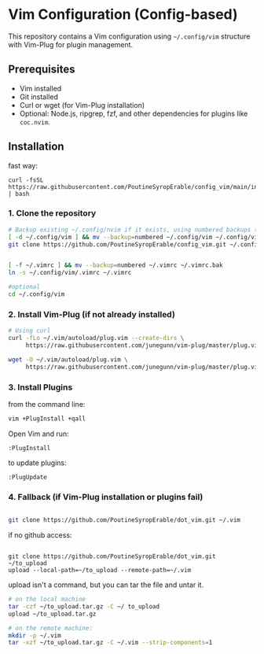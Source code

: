 # Vim Configuration (Config-based)

This repository contains a Vim configuration using `~/.config/vim` structure with Vim-Plug for plugin management.

## Prerequisites

- Vim installed
- Git installed
- Curl or wget (for Vim-Plug installation)
- Optional: Node.js, ripgrep, fzf, and other dependencies for plugins like `coc.nvim`.

## Installation

fast way: 
```
curl -fsSL https://raw.githubusercontent.com/PoutineSyropErable/config_vim/main/install.sh | bash
```

### 1. Clone the repository

```bash
# Backup existing ~/.config/nvim if it exists, using numbered backups (~1, ~2, etc.)
[ -d ~/.config/vim ] && mv --backup=numbered ~/.config/vim ~/.config/vim_backup
git clone https://github.com/PoutineSyropErable/config_vim.git ~/.config/vim


[ -f ~/.vimrc ] && mv --backup=numbered ~/.vimrc ~/.vimrc.bak
ln -s ~/.config/vim/.vimrc ~/.vimrc 

#optional 
cd ~/.config/vim
```


### 2. Install Vim-Plug (if not already installed)
```bash
# Using curl
curl -fLo ~/.vim/autoload/plug.vim --create-dirs \
     https://raw.githubusercontent.com/junegunn/vim-plug/master/plug.vim


```

```bash
wget -O ~/.vim/autoload/plug.vim \
     https://raw.githubusercontent.com/junegunn/vim-plug/master/plug.vim

```

###  3. Install Plugins
from the command line: 

```bash
vim +PlugInstall +qall

```


Open Vim and run:
```vim 
:PlugInstall
```

to update plugins: 

```vim 
:PlugUpdate
```



### 4. Fallback (if Vim-Plug installation or plugins fail)
```bash

git clone https://github.com/PoutineSyropErable/dot_vim.git ~/.vim
```


if no github access: 

```

git clone https://github.com/PoutineSyropErable/dot_vim.git ~/to_upload
upload --local-path=~/to_upload --remote-path=~/.vim
```

upload isn't a command, but you can tar the file and untar it. 

```bash 
# on the local machine
tar -czf ~/to_upload.tar.gz -C ~/ to_upload
upload ~/to_upload.tar.gz 

# on the remote machine: 
mkdir -p ~/.vim
tar -xzf ~/to_upload.tar.gz -C ~/.vim --strip-components=1

```
